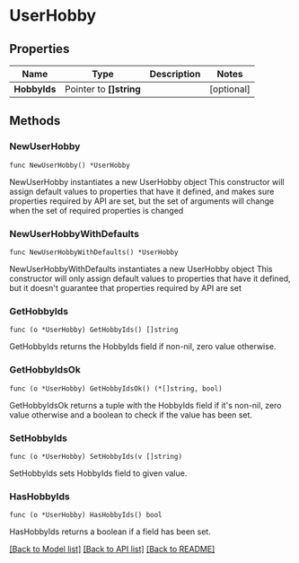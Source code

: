 # UserHobby

## Properties

Name | Type | Description | Notes
------------ | ------------- | ------------- | -------------
**HobbyIds** | Pointer to **[]string** |  | [optional] 

## Methods

### NewUserHobby

`func NewUserHobby() *UserHobby`

NewUserHobby instantiates a new UserHobby object
This constructor will assign default values to properties that have it defined,
and makes sure properties required by API are set, but the set of arguments
will change when the set of required properties is changed

### NewUserHobbyWithDefaults

`func NewUserHobbyWithDefaults() *UserHobby`

NewUserHobbyWithDefaults instantiates a new UserHobby object
This constructor will only assign default values to properties that have it defined,
but it doesn't guarantee that properties required by API are set

### GetHobbyIds

`func (o *UserHobby) GetHobbyIds() []string`

GetHobbyIds returns the HobbyIds field if non-nil, zero value otherwise.

### GetHobbyIdsOk

`func (o *UserHobby) GetHobbyIdsOk() (*[]string, bool)`

GetHobbyIdsOk returns a tuple with the HobbyIds field if it's non-nil, zero value otherwise
and a boolean to check if the value has been set.

### SetHobbyIds

`func (o *UserHobby) SetHobbyIds(v []string)`

SetHobbyIds sets HobbyIds field to given value.

### HasHobbyIds

`func (o *UserHobby) HasHobbyIds() bool`

HasHobbyIds returns a boolean if a field has been set.


[[Back to Model list]](../README.md#documentation-for-models) [[Back to API list]](../README.md#documentation-for-api-endpoints) [[Back to README]](../README.md)


